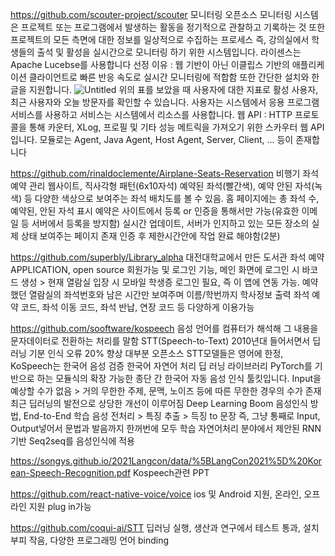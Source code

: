 https://github.com/scouter-project/scouter
모니터링 오픈소스
모니터링 시스템은 프로젝트 또는 프로그램에서 발생하는 활동을 정기적으로 관찰하고 기록하는 것
또한 프로젝트의 모든 측면에 대한 정보를 일상적으로 수집하는 프로세스
즉, 강의실에서 학생들의 출석 및 활성을 실시간으로 모니터링 하기 위한 시스템입니다.
라이센스는 Apache Lucebse를 사용합니다
선정 이유 : 웹 기반이 아닌 이클립스 기반의 애플리케이션 클라이언트로 빠른 반응 속도로 실시간 모니터링에 적합함
또한 간단한 설치와 한글을 지원합니다.
![Untitled](https://s3-us-west-2.amazonaws.com/secure.notion-static.com/3e9628a9-4ace-4e4a-8107-0bf48cc45b57/Untitled.png)
위의 표를 보았을 때 사용자에 대한 지표로 활성 사용자, 최근 사용자와 오늘 방문자를 확인할 수 있습니다.
사용자는 시스템에서 응용 프로그램 서비스를 사용하고 서비스는 시스템에서 리소스를 사용합니다.
웹 API : HTTP 프로토콜을 통해 카운터, XLog, 프로필 및 기타 성능 메트릭을 가져오기 위한 스카우터 웹 API입니다.
모듈로는 Agent, Java Agent, Host Agent, Server, Client, ... 등이 존재합니다

https://github.com/rinaldoclemente/Airplane-Seats-Reservation
비행기 좌석 예약 관리 웹사이트,
직사각형 패턴(6x10자석) 예약된 좌석(빨간색), 예약 안된 자석(녹색) 등 다양한 색상으로
보여주는 좌석 배치도를 볼 수 있음. 홈 페이지에는 총 좌석 수, 예약된, 안된 자석 표시
예약은 사이트에서 등록 or 인증을 통해서만 가능(유효한 이메일 등 서버에서 등록을 방지함)
실시간 업데이트, 서버가 인지하고 있는 모든 장소의 실제 상태 보여주는 페이지 존재
인증 후 제한시간안에 작업 완료 해야함(2분)

https://github.com/superbly/Library_alpha
대전대학교에서 만든 도서관 좌석 예약 APPLICATION, open source
회원가능 및 로그인 기능, 
메인 화면에 로그인 시 바코드 생성 > 현재 열람실 입장 시 모바일 학생증 로그인 필요,
즉 이 앱에 연동 가능. 
예약했던 열람실의 좌석번호와 남은 시간만 보여주며 이름/학번까지 학사정보 출력
좌석 예약 코드, 좌석 이동 코드, 좌석 반납, 연장 코드 등 다양하게 이용가능

https://github.com/sooftware/kospeech
음성 언어를 컴퓨터가 해석해 그 내용을 문자데이터로 전환하는 처리를 말함 
STT(Speech-to-Text)
2010년대 들어서면서 딥러닝 기분 인식 오류 20% 향상
대부분 오픈소스 STT모델들은 영어에 한정, KoSpeech는 한국어 음성 검증
한국어 자연어 처리 딥 러닝 라이브러리 PyTorch를 기반으로 하는 모듈식의 확장 가능한 종단 간 한국어 자동 음성 인식 툴킷입니다.
Input을 예상할 수가 없음 > 거의 무한한 주제, 문맥, 노이즈 등에 따른 무한한 경우의 수가 존재
최근 딥러닝의 발전으로 상당한 개선이 이루어짐
Deep Learning Boom 음성인식 방법, End-to-End 학습
음성 전처리 > 특징 추출 > 득징 to 문장
즉, 그냥 통째로 Input, Output넣어서 문법과 발음까지 한꺼번에 모두 학습
자연어처리 분야에서 제안된 RNN기반 Seq2seq를 음성인식에 적용

https://songys.github.io/2021Langcon/data/%5BLangCon2021%5D%20Korean-Speech-Recognition.pdf Kospeech관련 PPT

https://github.com/react-native-voice/voice
ios 및 Android 지원, 온라인, 오프라인 지원
plug in가능

https://github.com/coqui-ai/STT
딥러닝 실행, 생산과 연구에서 테스트 통과, 설치 부피 작음, 다양한 프로그래밍 언어 binding
